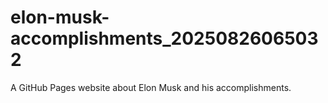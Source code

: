 # elon-musk-accomplishments_20250826065032
A GitHub Pages website about Elon Musk and his accomplishments.

